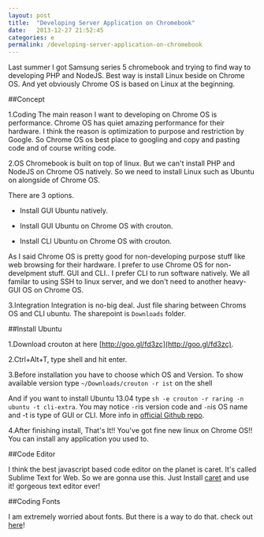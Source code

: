 ```yaml
---
layout: post
title:  "Developing Server Application on Chromebook"
date:   2013-12-27 21:52:45
categories: e
permalink: /developing-server-application-on-chromebook
---
```


Last summer I got Samsung series 5 chromebook and trying to find way to developing PHP and NodeJS. 
Best way is install Linux beside on Chrome OS. And yet obviously Chrome OS is based on Linux at the beginning.

##Concept

1.Coding
The main reason I want to developing on Chrome OS is performance. Chrome OS has quiet amazing performance for their hardware. I think the reason is optimization to purpose and restriction by Google. So Chrome OS os best place to googling and copy and pasting code and of course writing code. 

2.OS
Chromebook is built on top of linux. But we can't install PHP and NodeJS on Chrome OS natively. So we need to install Linux such as Ubuntu on alongside of Chrome OS.

There are 3 options.

- Install GUI Ubuntu natively.

- Install GUI Ubuntu on Chrome OS with crouton.

- Install CLI Ubuntu on Chrome OS with crouton.

As I said Chrome OS is pretty good for non-developing purpose stuff like web browsing for their hardware. I prefer to use Chrome OS for non-develpment stuff. GUI and CLI.. I prefer CLI to run software natively. We all familar to using SSH to linux server, and we don't need to another heavy-GUI OS on Chrome OS.

3.Integration
Integration is no-big deal. Just file sharing between Chroms OS and CLI ubuntu. The sharepoint is `Downloads` folder.

##Install Ubuntu

1.Download crouton at here [http://goo.gl/fd3zc](http://goo.gl/fd3zc).

2.Ctrl+Alt+T, type shell and hit enter.

3.Before installation you have to choose which OS and Version. To show available version type `~/Downloads/crouton -r ist` on the shell

And if you want to install Ubuntu 13.04 type `sh -e crouton -r raring -n ubuntu -t cli-extra`. You may notice `-r`is version code and `-n`is OS name and -t is type of GUI or CLI. More info in [official Github repo](https://github.com/dnschneid/crouton#i-dont-always-use-linux-but-when-i-do-i-use-cli).

4.After finishing install, That's It!! You've got fine new linux on Chrome OS!! You can install any application you used to.

##Code Editor

I think the best javascript based code editor on the planet is caret. It's called Sublime Text for Web. So we are gonna use this.
Just Install [caret](https://chrome.google.com/webstore/detail/caret/fljalecfjciodhpcledpamjachpmelml?hl=en) and use it! gorgeous text editor ever!

##Coding Fonts

I am extremely worried about fonts. But there is a way to do that. check out [here](http://blog.promevo.com/how-to-install-fonts-for-your-series-5-chromebook/)!
